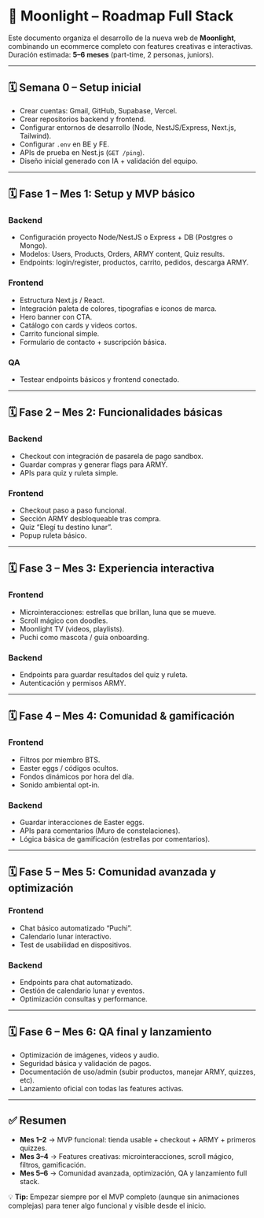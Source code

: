 # 🌙 Moonlight – Roadmap Full Stack

Este documento organiza el desarrollo de la nueva web de **Moonlight**, combinando un ecommerce completo con features creativas e interactivas.  
Duración estimada: **5–6 meses** (part-time, 2 personas, juniors).  

---
## 🗓 Semana 0 – Setup inicial

- Crear cuentas: Gmail, GitHub, Supabase, Vercel.  
- Crear repositorios backend y frontend.  
- Configurar entornos de desarrollo (Node, NestJS/Express, Next.js, Tailwind).  
- Configurar `.env` en BE y FE.  
- APIs de prueba en Nest.js (`GET /ping`).  
- Diseño inicial generado con IA + validación del equipo.  

---

## 🗓 Fase 1 – Mes 1: Setup y MVP básico

### Backend
- Configuración proyecto Node/NestJS o Express + DB (Postgres o Mongo).  
- Modelos: Users, Products, Orders, ARMY content, Quiz results.  
- Endpoints: login/register, productos, carrito, pedidos, descarga ARMY.  

### Frontend
- Estructura Next.js / React.  
- Integración paleta de colores, tipografías e iconos de marca.  
- Hero banner con CTA.  
- Catálogo con cards y videos cortos.  
- Carrito funcional simple.  
- Formulario de contacto + suscripción básica.  

### QA
- Testear endpoints básicos y frontend conectado.  

---

## 🗓 Fase 2 – Mes 2: Funcionalidades básicas

### Backend
- Checkout con integración de pasarela de pago sandbox.  
- Guardar compras y generar flags para ARMY.  
- APIs para quiz y ruleta simple.  

### Frontend
- Checkout paso a paso funcional.  
- Sección ARMY desbloqueable tras compra.  
- Quiz “Elegí tu destino lunar”.  
- Popup ruleta básico.  

---

## 🗓 Fase 3 – Mes 3: Experiencia interactiva

### Frontend
- Microinteracciones: estrellas que brillan, luna que se mueve.  
- Scroll mágico con doodles.  
- Moonlight TV (videos, playlists).  
- Puchi como mascota / guía onboarding.  

### Backend
- Endpoints para guardar resultados del quiz y ruleta.  
- Autenticación y permisos ARMY.  

---

## 🗓 Fase 4 – Mes 4: Comunidad & gamificación

### Frontend
- Filtros por miembro BTS.  
- Easter eggs / códigos ocultos.  
- Fondos dinámicos por hora del día.  
- Sonido ambiental opt-in.  

### Backend
- Guardar interacciones de Easter eggs.  
- APIs para comentarios (Muro de constelaciones).  
- Lógica básica de gamificación (estrellas por comentarios).  

---

## 🗓 Fase 5 – Mes 5: Comunidad avanzada y optimización

### Frontend
- Chat básico automatizado “Puchi”.  
- Calendario lunar interactivo.  
- Test de usabilidad en dispositivos.  

### Backend
- Endpoints para chat automatizado.  
- Gestión de calendario lunar y eventos.  
- Optimización consultas y performance.  

---

## 🗓 Fase 6 – Mes 6: QA final y lanzamiento

- Optimización de imágenes, videos y audio.  
- Seguridad básica y validación de pagos.  
- Documentación de uso/admin (subir productos, manejar ARMY, quizzes, etc).  
- Lanzamiento oficial con todas las features activas.  

---

## ✅ Resumen

- **Mes 1–2** → MVP funcional: tienda usable + checkout + ARMY + primeros quizzes.  
- **Mes 3–4** → Features creativas: microinteracciones, scroll mágico, filtros, gamificación.  
- **Mes 5–6** → Comunidad avanzada, optimización, QA y lanzamiento full stack.  

💡 **Tip:** Empezar siempre por el MVP completo (aunque sin animaciones complejas) para tener algo funcional y visible desde el inicio.
